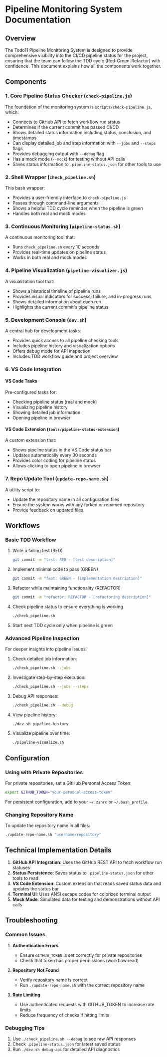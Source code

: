 # Pipeline Monitoring System Documentation

## Overview

The Todo11 Pipeline Monitoring System is designed to provide comprehensive visibility into the CI/CD pipeline status for the project, ensuring that the team can follow the TDD cycle (Red-Green-Refactor) with confidence. This document explains how all the components work together.

## Components

### 1. Core Pipeline Status Checker (`check-pipeline.js`)

The foundation of the monitoring system is `scripts/check-pipeline.js`, which:

- Connects to GitHub API to fetch workflow run status
- Determines if the current commit has passed CI/CD
- Shows detailed status information including status, conclusion, and timestamps
- Can display detailed job and step information with `--jobs` and `--steps` flags
- Provides debugging output with `--debug` flag
- Has a mock mode (`--mock`) for testing without API calls
- Saves status information to `.pipeline-status.json` for other tools to use

### 2. Shell Wrapper (`check_pipeline.sh`)

This bash wrapper:
- Provides a user-friendly interface to `check-pipeline.js`
- Passes through command-line arguments
- Shows a helpful TDD cycle reminder when the pipeline is green
- Handles both real and mock modes

### 3. Continuous Monitoring (`pipeline-status.sh`)

A continuous monitoring tool that:
- Runs `check_pipeline.sh` every 10 seconds
- Provides real-time updates on pipeline status
- Works in both real and mock modes

### 4. Pipeline Visualization (`pipeline-visualizer.js`)

A visualization tool that:
- Shows a historical timeline of pipeline runs
- Provides visual indicators for success, failure, and in-progress runs
- Shows detailed information about each run
- Highlights the current commit's pipeline status

### 5. Development Console (`dev.sh`)

A central hub for development tasks:
- Provides quick access to all pipeline checking tools
- Includes pipeline history and visualization options
- Offers debug mode for API inspection
- Includes TDD workflow guide and project overview

### 6. VS Code Integration

#### VS Code Tasks
Pre-configured tasks for:
- Checking pipeline status (real and mock)
- Visualizing pipeline history
- Showing detailed job information
- Opening pipeline in browser

#### VS Code Extension (`tools/pipeline-status-extension`)
A custom extension that:
- Shows pipeline status in the VS Code status bar
- Updates automatically every 30 seconds
- Provides color coding for pipeline status
- Allows clicking to open pipeline in browser

### 7. Repo Update Tool (`update-repo-name.sh`)

A utility script to:
- Update the repository name in all configuration files
- Ensure the system works with any forked or renamed repository
- Provide feedback on updated files

## Workflows

### Basic TDD Workflow

1. Write a failing test (RED)
   ```bash
   git commit -m "test: RED - [test description]"
   ```

2. Implement minimal code to pass (GREEN)
   ```bash
   git commit -m "feat: GREEN - [implementation description]"
   ```

3. Refactor while maintaining functionality (REFACTOR)
   ```bash
   git commit -m "refactor: REFACTOR - [refactoring description]"
   ```

4. Check pipeline status to ensure everything is working
   ```bash
   ./check_pipeline.sh
   ```

5. Start next TDD cycle only when pipeline is green

### Advanced Pipeline Inspection

For deeper insights into pipeline issues:

1. Check detailed job information:
   ```bash
   ./check_pipeline.sh --jobs
   ```

2. Investigate step-by-step execution:
   ```bash
   ./check_pipeline.sh --jobs --steps
   ```

3. Debug API responses:
   ```bash
   ./check_pipeline.sh --debug
   ```

4. View pipeline history:
   ```bash
   ./dev.sh pipeline-history
   ```

5. Visualize pipeline over time:
   ```bash
   ./pipeline-visualize.sh
   ```

## Configuration

### Using with Private Repositories

For private repositories, set a GitHub Personal Access Token:

```bash
export GITHUB_TOKEN="your-personal-access-token"
```

For persistent configuration, add to your `~/.zshrc` or `~/.bash_profile`.

### Changing Repository Name

To update the repository name in all files:

```bash
./update-repo-name.sh "username/repository"
```

## Technical Implementation Details

1. **GitHub API Integration**: Uses the GitHub REST API to fetch workflow run statuses
2. **Status Persistence**: Saves status to `.pipeline-status.json` for other tools to read
3. **VS Code Extension**: Custom extension that reads saved status data and updates the status bar
4. **Terminal UI**: Uses ANSI escape codes for colorized terminal output
5. **Mock Mode**: Simulated data for testing and demonstrations without API calls

## Troubleshooting

### Common Issues

1. **Authentication Errors**
   - Ensure `GITHUB_TOKEN` is set correctly for private repositories
   - Check that token has proper permissions (workflow:read)

2. **Repository Not Found**
   - Verify repository name is correct
   - Run `./update-repo-name.sh` with the correct repository name

3. **Rate Limiting**
   - Use authenticated requests with GITHUB_TOKEN to increase rate limits
   - Reduce frequency of checks if hitting limits

### Debugging Tips

1. Use `./check_pipeline.sh --debug` to see raw API responses
2. Check `.pipeline-status.json` for latest saved status
3. Run `./dev.sh debug-api` for detailed API diagnostics
